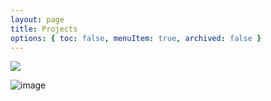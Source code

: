 ```yaml
---
layout: page
title: Projects
options: { toc: false, menuItem: true, archived: false }
---
```


<script type="text/javascript" src="https://cdnjs.cloudflare.com/ajax/libs/egg.js/1.0/egg.min.js"></script>
<img src="https://user-images.githubusercontent.com/67690333/148852202-984c4d7d-498d-43f4-88eb-49b2a7b4b026.gif" id="egggif" hide="true">

<script>
var egg = new Egg();
egg
  .addCode("up,up,down,down,left,right,left,right,b,a", function() {
    jQuery('#egggif').fadeIn(500, function() {
      window.setTimeout(function() { jQuery('#egggif').hide(); }, 5000);
    });
  })
  .addHook(function(){
    console.log("Hook called for: " + this.activeEgg.keys);
    console.log(this.activeEgg.metadata);
  }).listen();
    
</script>

![image](https://user-images.githubusercontent.com/67690333/148851416-6d526fd0-9f04-42ae-a542-dff77eefcd72.png)
